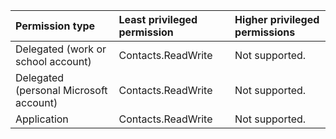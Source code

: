 |Permission type|Least privileged permission|Higher privileged permissions|
|:---|:---|:---|
|Delegated (work or school account)|Contacts.ReadWrite|Not supported.|
|Delegated (personal Microsoft account)|Contacts.ReadWrite|Not supported.|
|Application|Contacts.ReadWrite|Not supported.|


